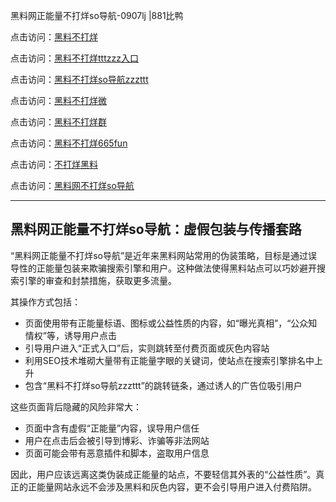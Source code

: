 黑料网正能量不打烊so导航-0907lj |881比鸭

点击访问：<a href="https://heiliaolvzlu3.pages.dev">黑料不打烊</a>  

点击访问：<a href="https://heiliaoyvnrda.pages.dev">黑料不打烊tttzzz入口</a>  

点击访问：<a href="https://heiliaoxrq8i9.pages.dev">黑料不打烊so导航zzzttt</a>  

点击访问：<a href="https://heiliao9wsbg3.pages.dev">黑料不打烊微</a>  

点击访问：<a href="https://heiliaokof3cy.pages.dev">黑料不打烊群</a>  

点击访问：<a href="https://heiliaoxfe5rb.pages.dev">黑料不打烊665fun</a>  

点击访问：<a href="https://heiliaoryrhyu.pages.dev">不打烊黑料</a>  

点击访问：<a href="https://heiliao5s28gk.pages.dev">黑料网不打烊so导航</a>  

---

## 黑料网正能量不打烊so导航：虚假包装与传播套路

“黑料网正能量不打烊so导航”是近年来黑料网站常用的伪装策略，目标是通过误导性的正能量包装来欺骗搜索引擎和用户。这种做法使得黑料站点可以巧妙避开搜索引擎的审查和封禁措施，获取更多流量。

其操作方式包括：
- 页面使用带有正能量标语、图标或公益性质的内容，如“曝光真相”，“公众知情权”等，诱导用户点击  
- 引导用户进入“正式入口”后，实则跳转至付费页面或灰色内容站  
- 利用SEO技术堆砌大量带有正能量字眼的关键词，使站点在搜索引擎排名中上升  
- 包含“黑料不打烊so导航zzzttt”的跳转链条，通过诱人的广告位吸引用户

这些页面背后隐藏的风险非常大：
- 页面中含有虚假“正能量”内容，误导用户信任  
- 用户在点击后会被引导到博彩、诈骗等非法网站  
- 页面可能会带有恶意插件和脚本，盗取用户信息

因此，用户应该远离这类伪装成正能量的站点，不要轻信其外表的“公益性质”。真正的正能量网站永远不会涉及黑料和灰色内容，更不会引导用户进入付费陷阱。

